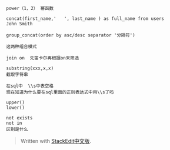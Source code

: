 
```
power（1，2） 幂函数
```
```
concat(first_name,'   ', last_name ) as full_name from users
John Smith

group_concat(order by asc/desc separator '分隔符')

这两种组合模式
```
```
join on  先笛卡尔再根据on来筛选
```
```
substring(xxx,x,x)
截取字符串
```
```
在sql中  \\s中表空格
现在知道为什么要在sql里面的正则表达式中用\\s了吗
```
```
upper()
lower()
```

```
not exists 
not in
区别是什么
```


> Written with [StackEdit中文版](https://stackedit.cn/).
<!--stackedit_data:
eyJoaXN0b3J5IjpbMTQ4NTk4NTcxLDQ5OTY4MTYwOF19
-->